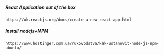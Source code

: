 ##### React Application out of the box
```https://uk.reactjs.org/docs/create-a-new-react-app.html```

##### Install nodejs+NPM
```https://www.hostinger.com.ua/rukovodstva/kak-ustanovit-node-js-npm-ubuntu/```
